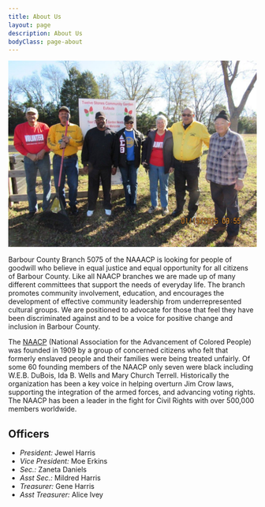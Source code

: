 ```yaml
---
title: About Us
layout: page
description: About Us
bodyClass: page-about
---
```


![picture of members at community garden](/images/community-garden.jpg)

Barbour County Branch 5075 of the NAAACP is looking for people of goodwill who believe in equal justice and equal opportunity for all citizens of Barbour County. Like all NAACP branches we are made up of many different committees that support the needs of everyday life. The branch promotes community involvement, education, and encourages the development of effective community leadership from underrepresented cultural groups. We are positioned to advocate for those that feel they have been discriminated against and to be a voice for positive change and inclusion in Barbour County.

The [NAACP](https://naacp.org/) (National Association for the Advancement of Colored People) was founded in 1909 by a group of concerned citizens who felt that formerly enslaved people and their families were being treated unfairly. Of some 60 founding members of the NAACP only seven were black including W.E.B. DuBois, Ida B. Wells and Mary Church Terrell. Historically the organization has been a key voice in helping overturn Jim Crow laws, supporting the integration of the armed forces, and advancing voting rights. The NAACP has been a leader in the fight for Civil Rights with over 500,000 members worldwide.

## Officers

- *President:* Jewel Harris 
- *Vice President:* Moe Erkins 
- *Sec.:* Zaneta Daniels 
- *Asst Sec.:* Mildred Harris 
- *Treasurer:* Gene Harris
- *Asst Treasurer:* Alice Ivey
